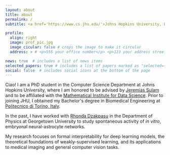 ```yaml
---
layout: about
title: about
permalink: /
subtitle: <a href='https://www.cs.jhu.edu/'>Johns Hopkins University, Baltimore, MD</a>

profile:
  align: right
  image: prof_pic.jpg
  image_cicular: false # crops the image to make it circular
  address: > # <p>555 your office number</p> <p>123 your address street</p> <p>Your City, State 12345</p>

news: true  # includes a list of news items
selected_papers: true # includes a list of papers marked as "selected={true}"
social: false  # includes social icons at the bottom of the page
---
```


Ciao! I am a PhD student in the Computer Science Department at Johns Hopkins University, where I am honored to be advised by [Jeremias Sulam](https://sites.google.com/view/jsulam) and to be affiliated with the [Mathematical Institute for Data Science](https://www.minds.jhu.edu/). Prior to joining JHU, I obtained my Bachelor's degree in Biomedical Engineering at [Politecnico di Torino, Italy](https://www.polito.it/).

In the past, I have worked with [Rhonda Dzakpasu](https://physics.georgetown.edu/rhonda-dzakpasu/) in the Department of Physics at Georgetown University to study spontaneous activity of *in vitro*, embryonal neural-astrocyte networks.

My research focuses on formal interpretability for deep learning models, the theoretical foundations of weakly-supervised learning, and its applications to medical imaging and general computer vision tasks.
